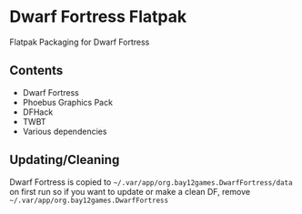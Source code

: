 # Dwarf Fortress Flatpak
Flatpak Packaging for Dwarf Fortress

## Contents

* Dwarf Fortress
* Phoebus Graphics Pack
* DFHack
* TWBT
* Various dependencies

## Updating/Cleaning 

Dwarf Fortress is copied to ```~/.var/app/org.bay12games.DwarfFortress/data``` on first run so if you want to update or make a clean DF, remove ```~/.var/app/org.bay12games.DwarfFortress```
